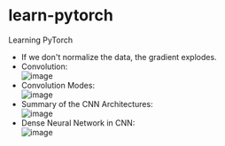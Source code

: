# learn-pytorch
Learning PyTorch

* If we don't normalize the data, the gradient explodes.  
* Convolution:  
![image](https://user-images.githubusercontent.com/43791867/216344121-777ef28f-37e4-4f79-876d-b0b7da39298c.png)  
* Convolution Modes:  
![image](https://user-images.githubusercontent.com/43791867/216345697-020fd97c-471e-4cd7-8752-ee595ebc5f68.png)  
* Summary of the CNN Architectures:  
![image](https://user-images.githubusercontent.com/43791867/216543990-976d97ff-137a-4539-84b7-9fcc7f688e98.png)  
* Dense Neural Network in CNN:  
![image](https://user-images.githubusercontent.com/43791867/216544644-8584f666-11fd-4537-879c-d41f2dabb8b8.png)




